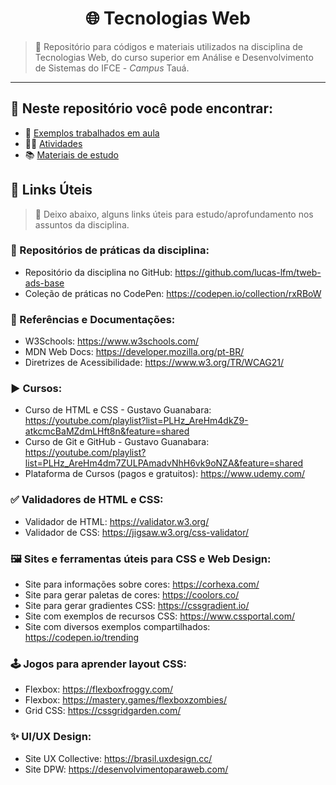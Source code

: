 <h1 align="center">🌐 Tecnologias Web</h1>

> 📌 Repositório para códigos e materiais utilizados na disciplina de Tecnologias Web, do curso superior em Análise e Desenvolvimento de Sistemas do IFCE - *Campus* Tauá.

<hr>

## 🔎 Neste repositório você pode encontrar:

- 📃 [Exemplos trabalhados em aula](exemplos)
- 👨‍💻 [Atividades](atividades)
- 📚 [Materiais de estudo](materiais)

## 🔗 Links Úteis
> 📌 Deixo abaixo, alguns links úteis para estudo/aprofundamento nos assuntos da disciplina.

### 📍 Repositórios de práticas da disciplina:
  
  - Repositório da disciplina no GitHub: https://github.com/lucas-lfm/tweb-ads-base
  - Coleção de práticas no CodePen: https://codepen.io/collection/rxRBoW

### 📑 Referências e Documentações:

  - W3Schools: https://www.w3schools.com/
  - MDN Web Docs: https://developer.mozilla.org/pt-BR/
  - Diretrizes de Acessibilidade: https://www.w3.org/TR/WCAG21/

### ▶️ Cursos:

  - Curso de HTML e CSS - Gustavo Guanabara: https://youtube.com/playlist?list=PLHz_AreHm4dkZ9-atkcmcBaMZdmLHft8n&feature=shared
  - Curso de Git e GitHub - Gustavo Guanabara: https://youtube.com/playlist?list=PLHz_AreHm4dm7ZULPAmadvNhH6vk9oNZA&feature=shared
  - Plataforma de Cursos (pagos e gratuitos): https://www.udemy.com/

### ✅ Validadores de HTML e CSS:

  - Validador de HTML: https://validator.w3.org/
  - Validador de CSS: https://jigsaw.w3.org/css-validator/

### 🖼️ Sites e ferramentas úteis para CSS e Web Design:

  - Site para informações sobre cores: https://corhexa.com/
  - Site para gerar paletas de cores: https://coolors.co/
  - Site para gerar gradientes CSS: https://cssgradient.io/
  - Site com exemplos de recursos CSS: https://www.cssportal.com/
  - Site com diversos exemplos compartilhados: https://codepen.io/trending

### 🕹️ Jogos para aprender layout CSS:

  - Flexbox: https://flexboxfroggy.com/
  - Flexbox: https://mastery.games/flexboxzombies/
  - Grid CSS: https://cssgridgarden.com/

### ✨ UI/UX Design:

  - Site UX Collective: https://brasil.uxdesign.cc/
  - Site DPW: https://desenvolvimentoparaweb.com/
